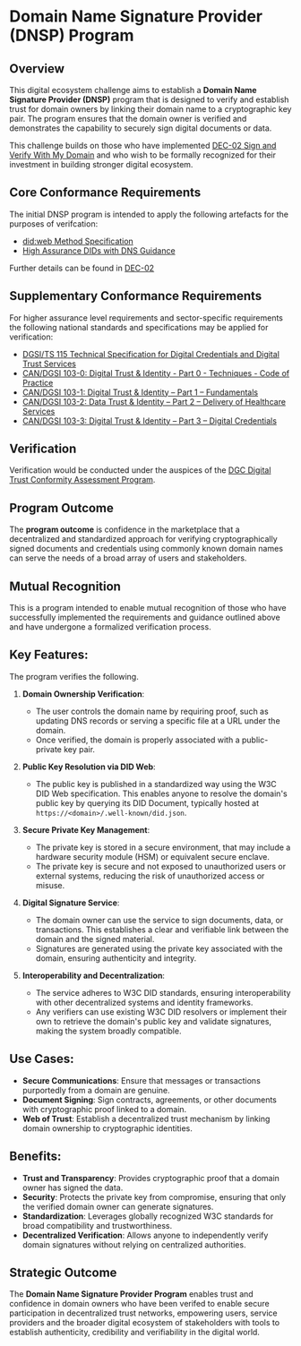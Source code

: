 # Domain Name Signature Provider (DNSP) Program

## Overview 
This digital ecosystem challenge aims to establish a **Domain Name Signature Provider (DNSP)** program that is designed to verify and establish trust for domain owners by linking their domain name to a cryptographic key pair. The program ensures that the domain owner is verified and demonstrates the capability to securely sign digital documents or data. 

This challenge builds on those who have implemented [DEC-02 Sign and Verify With My Domain](dec-02.md) and who wish to be formally recognized for their investment in building stronger digital ecosystem.

## Core Conformance Requirements
The initial DNSP program is intended to apply the following artefacts for the purposes of verifcation: 
- [did:web Method Specification](https://w3c-ccg.github.io/did-method-web/) 
- [High Assurance DIDs with DNS Guidance](https://www.ietf.org/archive/id/draft-carter-high-assurance-dids-with-dns-06.html)

Further details can be found in [DEC-02](dec-02.md)

## Supplementary Conformance Requirements
For higher assurance level requirements and sector-specific requirements the following national standards and specifications may be applied for verification:
- [DGSI/TS 115 Technical Specification for Digital Credentials and Digital Trust Services](https://dgc-cgn.org/standards/find-a-standard/standards-in-digital-credentials/digital-credentials/)
- [CAN/DGSI 103-0: Digital Trust & Identity - Part 0 - Techniques - Code of Practice](https://dgc-cgn.org/standards/find-a-standard/standards-in-digital-trust/can-ciosc-103-0-digital-trust-identity-part-0-techniques-code-of-practice/)
- [CAN/DGSI 103-1: Digital Trust & Identity – Part 1 – Fundamentals](https://dgc-cgn.org/standards/find-a-standard/standards-in-digital-trust/digital-trust-fundamentals/)
- [CAN/DGSI 103-2: Data Trust & Identity – Part 2 – Delivery of Healthcare Services](https://dgc-cgn.org/standards/find-a-standard/standards-in-digital-trust/digital-trust/)
- [CAN/DGSI 103-3: Digital Trust & Identity – Part 3 – Digital Credentials](https://dgc-cgn.org/standards/find-a-standard/standards-in-digital-trust/digital-credentials/)

## Verification
Verification would be conducted under the auspices of the [DGC Digital Trust Conformity Assessment Program](https://github.com/dgc-cgn/CAS-Digital-Trust).

## Program Outcome
The **program outcome** is confidence in the marketplace that a decentralized and standardized approach for verifying cryptographically signed documents and credentials using commonly known domain names can serve the needs of a broad array of users and stakeholders.

## Mutual Recognition
This is a program intended to enable mutual recognition of those who have successfully implemented the requirements and guidance outlined above and have undergone a formalized verification process.

## Key Features:
The program verifies the following.

1. **Domain Ownership Verification**:
   - The user controls the domain name by requiring proof, such as updating DNS records or serving a specific file at a URL under the domain.
   - Once verified, the domain is properly associated with a public-private key pair.

2. **Public Key Resolution via DID Web**:
   - The public key is published in a standardized way using the W3C DID Web specification. This enables anyone to resolve the domain's public key by querying its DID Document, typically hosted at `https://<domain>/.well-known/did.json`.

3. **Secure Private Key Management**:
   - The private key is stored in a secure environment, that may include a hardware security module (HSM) or equivalent secure enclave.
   - The private key is secure and not exposed to unauthorized users or external systems, reducing the risk of unauthorized access or misuse.

4. **Digital Signature Service**:
   - The domain owner can use the service to sign documents, data, or transactions. This establishes a clear and verifiable link between the domain and the signed material.
   - Signatures are generated using the private key associated with the domain, ensuring authenticity and integrity.

5. **Interoperability and Decentralization**:
   - The service adheres to W3C DID standards, ensuring interoperability with other decentralized systems and identity frameworks.
   - Any verifiers can use existing W3C DID resolvers or implement their own to retrieve the domain's public key and validate signatures, making the system broadly compatible.

## Use Cases:
   - **Secure Communications**: Ensure that messages or transactions purportedly from a domain are genuine.
   - **Document Signing**: Sign contracts, agreements, or other documents with cryptographic proof linked to a domain.
   - **Web of Trust**: Establish a decentralized trust mechanism by linking domain ownership to cryptographic identities.

## Benefits:
- **Trust and Transparency**: Provides cryptographic proof that a domain owner has signed the data.
- **Security**: Protects the private key from compromise, ensuring that only the verified domain owner can generate signatures.
- **Standardization**: Leverages globally recognized W3C standards for broad compatibility and trustworthiness.
- **Decentralized Verification**: Allows anyone to independently verify domain signatures without relying on centralized authorities.

## Strategic Outcome

The **Domain Name Signature Provider Program** enables trust and confidence in domain owners who have been verifed to enable secure participation in decentralized trust networks, empowering users, service providers and the broader digital ecosystem of stakeholders with tools to establish authenticity, credibility and verifiability in the digital world.